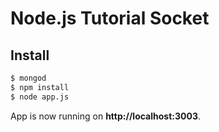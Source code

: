 # Node.js Tutorial Socket

## Install


```sh
$ mongod
$ npm install
$ node app.js
```

App is now running on **http://localhost:3003**.